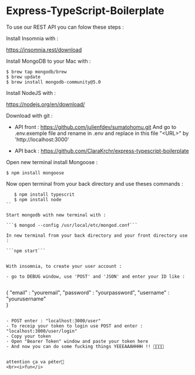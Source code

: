 # Express-TypeScript-Boilerplate

To use our REST API you can folow these steps : 

Install Insomnia with : 

  https://insomnia.rest/download

Install MongoDB to your Mac with : 

  ```
  $ brew tap mongodb/brew
  $ brew update
  $ brew install mongodb-community@5.0
  ```

Install NodeJS with :

  https://nodejs.org/en/download/

Download with git :

  - API front : 
      https://github.com/julienfdev/sumatohomu.git
      And go to .env.exemple file and rename in .env and replace in this file "\<URL\>" by 'http://localhost:3000'

  - API back :
      https://github.com/ClaraKrchr/express-typescript-boilerplate
  
Open new terminal install Mongoose : 
  
  ```$ npm install mongoose```

Now open terminal from your back directory and use theses commands : 

  ```$ npm install
     $ npm install typescrit
     $ npm install node
  ``
  
Start mongodb with new terminal with : 
  
  ```$ mongod --config /usr/local/etc/mongod.conf```
  
In new terminal from your back directory and your front directory use :
   
  ```npm start```
  

With insomnia, to create your user account :
  
  - go to DEBUG window, use 'POST' and 'JSON' and enter your ID like :
    
  ```
  {
    "email" : "youremail",
    "password" : "yourpassword",
    "username" : "yourusername"   
  }
  ```
   
  - POST enter : "localhost:3000/user"
  - To receip your token to login use POST and enter : "localhost:3000/user/login"
  - Copy your token
  - Open "Bearer Token" window and paste your token here
  - And now you can do some fucking things YEEEAAAHHHH !! 🤟🏼🤌🏼 


attention ça va péter💨
<br><i>fun</i>

  
  
